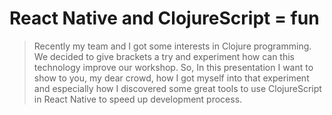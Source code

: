 # React Native and ClojureScript = fun

> Recently my team and I got some interests in Clojure programming. We decided to give brackets a try and experiment how can this technology improve our workshop. So, In this presentation I want to show to you, my dear crowd, how I got myself into that experiment and especially how I discovered some great tools to use ClojureScript in React Native to speed up development process.
